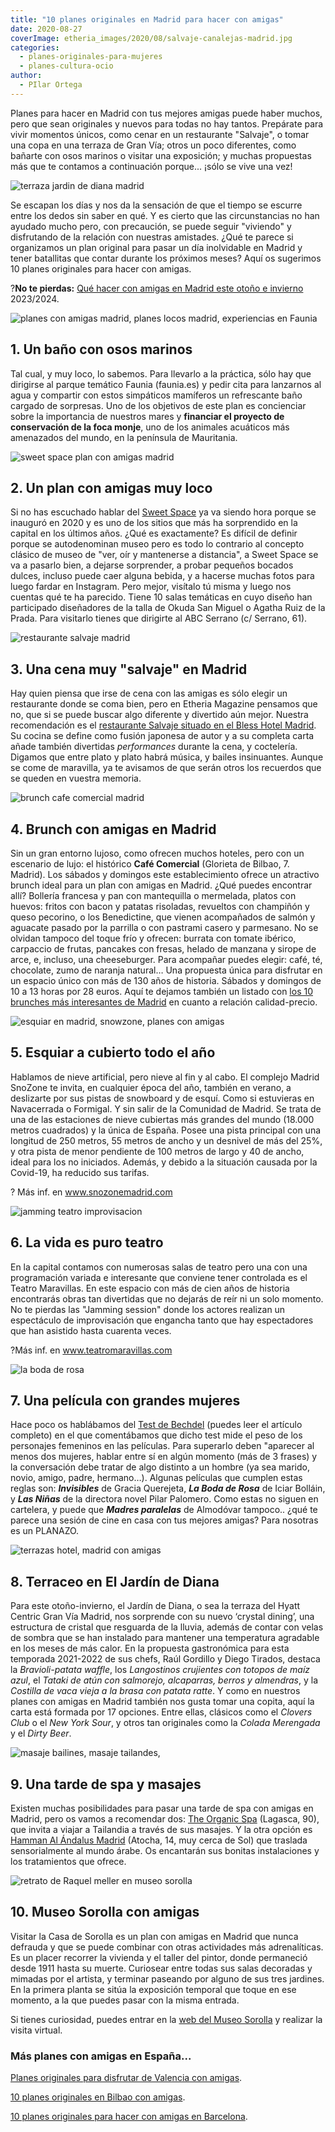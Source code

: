```yaml
---
title: "10 planes originales en Madrid para hacer con amigas"
date: 2020-08-27
coverImage: etheria_images/2020/08/salvaje-canalejas-madrid.jpg
categories: 
  - planes-originales-para-mujeres
  - planes-cultura-ocio
author: 
  - PIlar Ortega
---
```


Planes para hacer en Madrid con tus mejores amigas puede haber muchos, pero que sean 
originales y nuevos para todas no hay tantos. Prepárate para vivir momentos únicos, como 
cenar en un restaurante "Salvaje", o tomar una copa en una terraza de Gran Vía; otros un 
poco diferentes, como bañarte con osos marinos o visitar una exposición; y muchas 
propuestas más que te contamos a continuación porque... ¡sólo se vive una vez! 

![terraza jardin de diana madrid](etheria_images/2020/08/terraza-jardin-diana-hyatt-madrid.jpg "Terraza Jardín de Diana, uno de los planes en Madrid con amigas.")

Se escapan los días y nos da la sensación de que el tiempo se escurre entre los dedos 
sin saber en qué. Y es cierto que las circunstancias no han ayudado mucho pero, con 
precaución, se puede seguir "viviendo" y disfrutando de la relación con nuestras 
amistades. ¿Qué te parece si organizamos un plan original para pasar un día inolvidable 
en Madrid y tener batallitas que contar durante los próximos meses? Aquí os sugerimos 10 
planes originales para hacer con amigas. 

?**No te pierdas:** [](https://etheriamagazine.com/2023/06/16/planes-paris-con-amigas/)[Qué 
hacer con amigas en Madrid este otoño e 
invierno](https://etheriamagazine.com/2023/09/07/que-hacer-con-amigas-madrid-otono/) 
2023/2024. 

![planes con amigas madrid, planes locos madrid, experiencias en Faunia](etheria_images/2020/08/planes-amigas-madrid-faunia.jpg "Baño con osos marinos en Faunia.")

## 1\. Un baño con osos marinos

Tal cual, y muy loco, lo sabemos. Para llevarlo a la práctica, sólo hay que dirigirse al 
parque temático Faunia (faunia.es) y pedir cita para lanzarnos al agua y compartir con 
estos simpáticos mamíferos un refrescante baño cargado de sorpresas. Uno de los 
objetivos de este plan es concienciar sobre la importancia de nuestros mares y 
**financiar el proyecto de conservación de la foca monje**, uno de los animales 
acuáticos más amenazados del mundo, en la península de Mauritania. 

![sweet space plan con amigas madrid](etheria_images/2020/08/sweet-space-planes-amigas-madrid.jpg "Una foto imprescindible en © Sweet Space.")

## 2\. Un plan con amigas muy loco

Si no has escuchado hablar del [Sweet Space](https://www.sweetspace.com/) ya va siendo 
hora porque se inauguró en 2020 y es uno de los sitios que más ha sorprendido en la 
capital en los últimos años. ¿Qué es exactamente? Es difícil de definir porque se 
autodenominan museo pero es todo lo contrario al concepto clásico de museo de "ver, oír 
y mantenerse a distancia", a Sweet Space se va a pasarlo bien, a dejarse sorprender, a 
probar pequeños bocados dulces, incluso puede caer alguna bebida, y a hacerse muchas 
fotos para luego fardar en Instagram. Pero mejor, visítalo tú misma y luego nos cuentas 
qué te ha parecido. Tiene 10 salas temáticas en cuyo diseño han participado diseñadores 
de la talla de Okuda San Miguel o Agatha Ruiz de la Prada. Para visitarlo tienes que 
dirigirte al ABC Serrano (c/ Serrano, 61). 

![restaurante salvaje madrid](etheria_images/2020/08/salvaje-madrid.jpg "© Restaurante Salvaje Madrid.")

## 3\. Una cena muy "salvaje" en Madrid

Hay quien piensa que irse de cena con las amigas es sólo elegir un restaurante donde se 
coma bien, pero en Etheria Magazine pensamos que no, que si se puede buscar algo 
diferente y divertido aún mejor. Nuestra recomendación es el [restaurante Salvaje 
situado en el Bless Hotel 
Madrid](https://www.blesscollectionhotels.com/es/madrid/bless-hotel-madrid/gastronomia/salvaje). 
Su cocina se define como fusión japonesa de autor y a su completa carta añade también 
divertidas _performances_ durante la cena, y coctelería. Digamos que entre plato y plato 
habrá música, y bailes insinuantes. Aunque se come de maravilla, ya te avisamos de que 
serán otros los recuerdos que se queden en vuestra memoria. 

![brunch cafe comercial madrid](etheria_images/2020/08/brunch-cafe-comercial.jpg "Brunch del Café Comercial, un excelente plan con amigas en Madrid.")

## 4\. Brunch con amigas en Madrid

Sin un gran entorno lujoso, como ofrecen muchos hoteles, pero con un escenario de lujo: 
el histórico **Café Comercial** (Glorieta de Bilbao, 7. Madrid). Los sábados y domingos 
este establecimiento ofrece un atractivo brunch ideal para un plan con amigas en Madrid. 
¿Qué puedes encontrar allí? Bollería francesa y pan con mantequilla o mermelada, platos 
con huevos: fritos con bacon y patatas risoladas, revueltos con champiñón y queso 
pecorino, o los Benedictine, que vienen acompañados de salmón y aguacate pasado por la 
parrilla o con pastrami casero y parmesano. No se olvidan tampoco del toque frío y 
ofrecen: burrata con tomate ibérico, carpaccio de frutas, pancakes con fresas, helado de 
manzana y sirope de arce, e, incluso, una cheeseburger. Para acompañar puedes elegir: 
café, té, chocolate, zumo de naranja natural… Una propuesta única para disfrutar en un 
espacio único con más de 130 años de historia. Sábados y domingos de 10 a 13 horas por 
28 euros. Aquí te dejamos también un listado con [los 10 brunches más interesantes de 
Madrid](https://etheriamagazine.com/2020/11/13/brunch-buenos-y-baratos-en-madrid/) en 
cuanto a relación calidad-precio. 

![esquiar en madrid, snowzone, planes con amigas](etheria_images/2020/08/esquiar-madrid-SnowZone.jpg "Snowzone, para esquiar todo el año en Madrid.")

## 5\. Esquiar a cubierto todo el año

Hablamos de nieve artificial, pero nieve al fin y al cabo. El complejo Madrid SnoZone te 
invita, en cualquier época del año, también en verano, a deslizarte por sus pistas de 
snowboard y de esquí. Como si estuvieras en Navacerrada o Formigal. Y sin salir de la 
Comunidad de Madrid. Se trata de una de las estaciones de nieve cubiertas más grandes 
del mundo (18.000 metros cuadrados) y la única de España. Posee una pista principal con 
una longitud de 250 metros, 55 metros de ancho y un desnivel de más del 25%, y otra 
pista de menor pendiente de 100 metros de largo y 40 de ancho, ideal para los no 
iniciados. Además, y debido a la situación causada por la Covid-19, ha reducido sus 
tarifas. 

? Más inf. en www.snozonemadrid.com 

![jamming teatro improvisacion](etheria_images/2021/09/teatro-improvisacion-jamming-753x1024.jpg "Jamming, teatro de improvisación y escuela.")

## 6\. La vida es puro teatro

En la capital contamos con numerosas salas de teatro pero una con una programación 
variada e interesante que conviene tener controlada es el Teatro Maravillas. En este 
espacio con más de cien años de historia encontrarás obras tan divertidas que no dejarás 
de reír ni un solo momento. No te pierdas las "Jamming session" donde los actores 
realizan un espectáculo de improvisación que engancha tanto que hay espectadores que han 
asistido hasta cuarenta veces. 

?Más inf. en www.teatromaravillas.com 

![la boda de rosa](etheria_images/2021/01/Test-Cartel-La-Boda-de-Rosa.jpg "Imagen del cartel de 'La boda de Rosa'.")

## 7\. Una película con grandes mujeres

Hace poco os hablábamos del [Test de 
Bechdel](https://etheriamagazine.com/2021/01/11/test-bechdel-medida-del-sexismo-en-cine/) 
(puedes leer el artículo completo) en el que comentábamos que dicho test mide el peso de 
los personajes femeninos en las películas. Para superarlo deben "aparecer al menos dos 
mujeres, hablar entre sí en algún momento (más de 3 frases) y la conversación debe 
tratar de algo distinto a un hombre (ya sea marido, novio, amigo, padre, hermano…). 
Algunas películas que cumplen estas reglas son: _**Invisibles**_ de Gracia Querejeta, 
_**La Boda de Rosa**_ de Iciar Bolláin, y _**Las Niñas**_ de la directora novel Pilar 
Palomero. Como estas no siguen en cartelera, y puede que **_Madres paralelas_** de 
Almodóvar tampoco.. ¿qué te parece una sesión de cine en casa con tus mejores amigas? 
Para nosotras es un PLANAZO. 

![terrazas hotel, madrid con amigas](etheria_images/2020/08/planes-madrid-Terraza-Hyatt.jpg "Terraza El Jardín de Diana, del Hotel Hyatt Centric Gran Vía.")

## 8\. Terraceo en El Jardín de Diana

Para este otoño-invierno, el Jardín de Diana, o sea la terraza del Hyatt Centric Gran 
Vía Madrid, nos sorprende con su nuevo ‘crystal dining’, una estructura de cristal que 
resguarda de la lluvia, además de contar con velas de sombra que se han instalado para 
mantener una temperatura agradable en los meses de más calor. En la propuesta 
gastronómica para esta temporada 2021-2022 de sus chefs, Raúl Gordillo y Diego Tirados, 
destaca la _Bravioli-patata waffle_, los _Langostinos crujientes con totopos de maíz 
azul_, el _Tataki de atún con salmorejo, alcaparras, berros y almendras_, y la _Costilla 
de vaca vieja a la brasa con patata ratte_. Y como en nuestros planes con amigas en 
Madrid también nos gusta tomar una copita, aquí la carta está formada por 17 opciones. 
Entre ellas, clásicos como el _Clovers Club_ o el _New York Sour_, y otros tan 
originales como la _Colada Merengada_ y el _Dirty Beer_. 

![masaje bailines, masaje tailandes,](etheria_images/2020/05/tipos-masajes-balines-900x600.jpg "En algunos masajes el aceite es fundamental. © Alan Caishan")

## 9\. Una tarde de spa y masajes

Existen muchas posibilidades para pasar una tarde de spa con amigas en Madrid, pero os 
vamos a recomendar dos: [The Organic Spa](https://www.theorganicspamadrid.com/) 
(Lagasca, 90), que invita a viajar a Tailandia a través de sus masajes. Y la otra opción 
es [Hamman Al Ándalus Madrid](https://madrid.hammamalandalus.com/) (Atocha, 14, muy 
cerca de Sol) que traslada sensorialmente al mundo árabe. Os encantarán sus bonitas 
instalaciones y los tratamientos que ofrece. 

![retrato de Raquel meller en museo sorolla](etheria_images/2020/09/Retrato-de-Raquel-Meller-Sorolla.jpg "Retrato de Raquel Meller, 1918. © Museo Sorolla")

## 10\. Museo Sorolla con amigas

Visitar la Casa de Sorolla es un plan con amigas en Madrid que nunca defrauda y que se 
puede combinar con otras actividades más adrenalíticas. Es un placer recorrer la 
vivienda y el taller del pintor, donde permaneció desde 1911 hasta su muerte. Curiosear 
entre todas sus salas decoradas y mimadas por el artista, y terminar paseando por alguno 
de sus tres jardines. En la primera planta se sitúa la exposición temporal que toque en 
ese momento, a la que puedes pasar con la misma entrada. 

Si tienes curiosidad, puedes entrar en la [web del Museo 
Sorolla](http://www.culturaydeporte.gob.es/msorolla/exposicion/exposicion-permanente.html) 
y realizar la visita virtual. 

### Más planes con amigas en España...

[Planes originales para disfrutar de Valencia con 
amigas](https://etheriamagazine.com/2020/09/18/planes-originales-valencia-con-amigas/). 

[10 planes originales en Bilbao con 
amigas](https://etheriamagazine.com/2020/09/09/10-planes-originales-en-bilbao-con-amigas/). 

[10 planes originales para hacer con amigas en 
Barcelona](https://etheriamagazine.com/2020/09/01/10-planes-originales-con-amigas-en-barcelona/).
